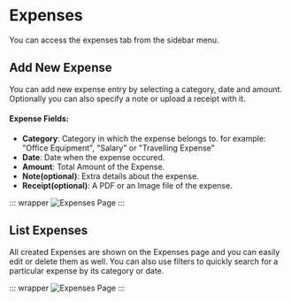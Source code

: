 # Expenses

You can access the expenses tab from the sidebar menu.

## Add New Expense

You can add new expense entry by selecting a category, date and amount. Optionally you can also specify a note or upload a receipt with it.

#### Expense Fields:
- **Category**: Category in which the expense belongs to. for example: "Office Equipment", "Salary" or "Travelling Expense"
- **Date**: Date when the expense occured.
- **Amount**: Total Amount of the Expense.
- **Note(optional)**: Extra details about the expense.
- **Receipt(optional)**: A PDF or an Image file of the expense.

::: wrapper
![Expenses Page](/images/expense-new.png)
:::

## List Expenses

All created Expenses are shown on the Expenses page and you can easily edit or delete them as well. You can also use filters to quickly search for a particular expense by its category or date.

::: wrapper
![Expenses Page](/images/expenses.png)
:::
